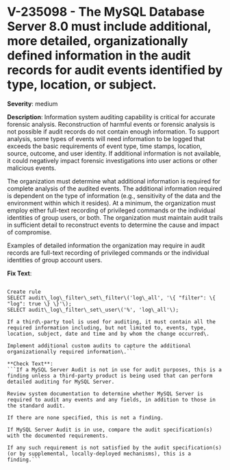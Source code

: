 # V-235098 - The MySQL Database Server 8.0 must include additional, more detailed, organizationally defined information in the audit records for audit events identified by type, location, or subject.

**Severity**: medium

**Description**:
Information system auditing capability is critical for accurate forensic analysis. Reconstruction of harmful events or forensic analysis is not possible if audit records do not contain enough information. To support analysis, some types of events will need information to be logged that exceeds the basic requirements of event type, time stamps, location, source, outcome, and user identity. If additional information is not available, it could negatively impact forensic investigations into user actions or other malicious events.

The organization must determine what additional information is required for complete analysis of the audited events. The additional information required is dependent on the type of information (e.g., sensitivity of the data and the environment within which it resides). At a minimum, the organization must employ either full-text recording of privileged commands or the individual identities of group users, or both. The organization must maintain audit trails in sufficient detail to reconstruct events to determine the cause and impact of compromise. 

Examples of detailed information the organization may require in audit records are full-text recording of privileged commands or the individual identities of group account users.

**Fix Text**:
```Design and deploy an audit configuration that captures all auditable events and data items\. 

Create rule
SELECT audit\_log\_filter\_set\_filter\('log\_all', '\{ "filter": \{ "log": true \} \}'\);
SELECT audit\_log\_filter\_set\_user\('%', 'log\_all'\);

If a third\-party tool is used for auditing, it must contain all the required information including, but not limited to, events, type, location, subject, date and time and by whom the change occurred\. 

Implement additional custom audits to capture the additional organizationally required information\.```

**Check Text**:
```If a MySQL Server Audit is not in use for audit purposes, this is a finding unless a third-party product is being used that can perform detailed auditing for MySQL Server. 

Review system documentation to determine whether MySQL Server is required to audit any events and any fields, in addition to those in the standard audit. 

If there are none specified, this is not a finding. 

If MySQL Server Audit is in use, compare the audit specification(s) with the documented requirements. 

If any such requirement is not satisfied by the audit specification(s) (or by supplemental, locally-deployed mechanisms), this is a finding.```
